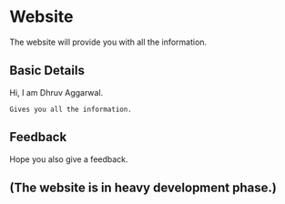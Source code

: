 # Website

The website will provide you with all the information.

## Basic Details 

Hi, I am Dhruv Aggarwal.

```
Gives you all the information.
````
## Feedback

Hope you also give a feedback.


## (The website is in heavy development phase.)


